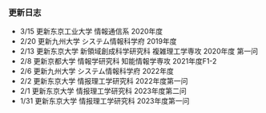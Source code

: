 ### 更新日志<br />
* 3/15 更新东京工业大学 情報通信系 2020年度
* 2/20 更新九州大学 システム情報科学府 2019年度
* 2/13 更新东京大学 新領域創成科学研究科 複雑理工学専攻 2020年度 第一问
* 2/8 更新京都大学 情報学研究科 知能情報学専攻 2021年度F1-2
* 2/6 更新九州大学 システム情報科学府 2022年度
* 2/2 更新东京大学 情报理工学研究科 2022年度第一问
* 2/1 更新东京大学 情报理工学研究科 2023年度第二问
* 1/31 更新东京大学 情报理工学研究科 2023年度第一问
